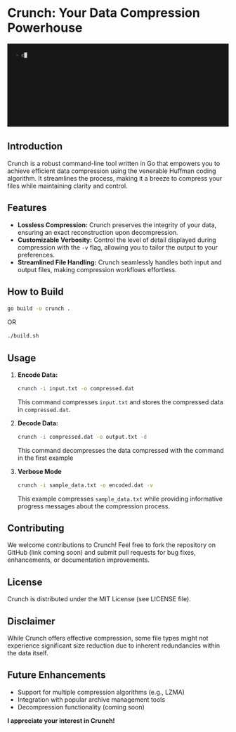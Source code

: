 # **Crunch: Your Data Compression Powerhouse**

![demo](./demo.gif "demo")

## **Introduction**

Crunch is a robust command-line tool written in Go that empowers you to achieve efficient data compression using the venerable Huffman coding algorithm. It streamlines the process, making it a breeze to compress your files while maintaining clarity and control.

## **Features**

- **Lossless Compression:** Crunch preserves the integrity of your data, ensuring an exact reconstruction upon decompression.
- **Customizable Verbosity:** Control the level of detail displayed during compression with the `-v` flag, allowing you to tailor the output to your preferences.
- **Streamlined File Handling:** Crunch seamlessly handles both input and output files, making compression workflows effortless.

## **How to Build**
   ```bash
   go build -o crunch .
   ```
   OR 
   ```bash
   ./build.sh
   ```

## **Usage**

1. **Encode Data:**
   ```bash
   crunch -i input.txt -o compressed.dat
   ```
   This command compresses `input.txt` and stores the compressed data in `compressed.dat`.

2. **Decode Data:**
   ```bash
   crunch -i compressed.dat -o output.txt -d 
   ```
   This command decompresses the data compressed with the command in the first example 

3. **Verbose Mode**
   ```bash
   crunch -i sample_data.txt -o encoded.dat -v
   ```
   This example compresses `sample_data.txt` while providing informative progress messages about the compression process.

## **Contributing**

We welcome contributions to Crunch! Feel free to fork the repository on GitHub (link coming soon) and submit pull requests for bug fixes, enhancements, or documentation improvements.

## **License**

Crunch is distributed under the MIT License (see LICENSE file).

## **Disclaimer**

While Crunch offers effective compression, some file types might not experience significant size reduction due to inherent redundancies within the data itself.

## **Future Enhancements**

- Support for multiple compression algorithms (e.g., LZMA)
- Integration with popular archive management tools
- Decompression functionality (coming soon)

**I appreciate your interest in Crunch!**

